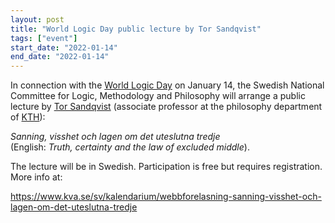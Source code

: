 ```yaml
---
layout: post
title: "World Logic Day public lecture by Tor Sandqvist"
tags: ["event"]
start_date: "2022-01-14"
end_date: "2022-01-14"
---
```

In connection with the
[World Logic Day](https://en.unesco.org/commemorations/worldlogicday) on January
14, the Swedish National Committee for Logic, Methodology and Philosophy will
arrange a public lecture by
[Tor Sandqvist](https://www.kth.se/profile/tosa/?l=en)
(associate professor at the philosophy department of
[KTH](https://www.kth.se/en)):

*Sanning, visshet och lagen om det uteslutna tredje*  
(English: *Truth, certainty and the law of excluded middle*).

The lecture will be in Swedish. Participation is free but requires registration.
More info at:

<https://www.kva.se/sv/kalendarium/webbforelasning-sanning-visshet-och-lagen-om-det-uteslutna-tredje>

